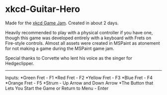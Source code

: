 # xkcd-Guitar-Hero

Made for the [xkcd Game Jam](https://itch.io/jam/xkcdgamejam). Created in about 2 days.

Heavily recommended to play with a physical controller if you have one, though this game was developed entirely with a keyboard with Frets on Fire-style controls. Almost all assets were created in MSPaint as atonement for not making a game during the MSPaint game jam.

Special thanks to Corvette who lent his voice as the singer for Hedgeclipper.

---

Inputs:
*Green Fret - F1
*Red Fret - F2
*Yellow Fret - F3
*Blue Fret - F4
*Orange Fret - F5
*Strum - Up Arrow and Down Arrow
*The Button that Lets You Start the Game or Return to Menu - Enter
